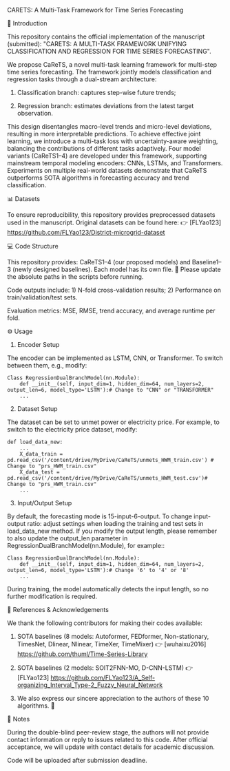 CARETS: A Multi-Task Framework for Time Series Forecasting

📖 Introduction

This repository contains the official implementation of the manuscript (submitted): "CARETS: A MULTI-TASK FRAMEWORK UNIFYING CLASSIFICATION AND REGRESSION FOR TIME SERIES FORECASTING".

We propose CaReTS, a novel multi-task learning framework for multi-step time series forecasting. The framework jointly models classification and regression tasks through a dual-stream architecture:

1) Classification branch: captures step-wise future trends;

2) Regression branch: estimates deviations from the latest target observation.

This design disentangles macro-level trends and micro-level deviations, resulting in more interpretable predictions. To achieve effective joint learning, we introduce a multi-task loss with uncertainty-aware weighting, balancing the contributions of different tasks adaptively. Four model variants (CaReTS1–4) are developed under this framework, supporting mainstream temporal modeling encoders: CNNs, LSTMs, and Transformers. Experiments on multiple real-world datasets demonstrate that CaReTS outperforms SOTA algorithms in forecasting accuracy and trend classification.

📊 Datasets

To ensure reproducibility, this repository provides preprocessed datasets used in the manuscript. 
Original datasets can be found here: 👉  [FLYao123] https://github.com/FLYao123/District-microgrid-dataset


💻 Code Structure

This repository provides: CaReTS1–4 (our proposed models) and Baseline1–3 (newly designed baselines). Each model has its own file. 📢 Please update the absolute paths in the scripts before running.

Code outputs include: 1) N-fold cross-validation results; 2) Performance on train/validation/test sets.

Evaluation metrics: MSE, RMSE, trend accuracy, and average runtime per fold.

⚙️ Usage

1. Encoder Setup

The encoder can be implemented as LSTM, CNN, or Transformer. To switch between them, e.g., modify:

    Class RegressionDualBranchModel(nn.Module):
        def __init__(self, input_dim=1, hidden_dim=64, num_layers=2, output_len=6, model_type='LSTM'):# Change to "CNN" or "TRANSFORMER"
        ...

2. Dataset Setup

The dataset can be set to unmet power or electricity price. For example, to switch to the electricity price dataset, modify:

    def load_data_new:
        ...
        X_data_train = pd.read_csv('/content/drive/MyDrive/CaReTS/unmets_HWM_train.csv') # Change to "prs_HWM_train.csv"
        X_data_test = pd.read_csv('/content/drive/MyDrive/CaReTS/unmets_HWM_test.csv')# Change to "prs_HWM_train.csv"
        ...


3. Input/Output Setup

By default, the forecasting mode is 15-input-6-output. To change input-output ratio: adjust settings when loading the training and test sets in load_data_new method. If you modify the output length, please remember to also update the output_len parameter in RegressionDualBranchModel(nn.Module), for example::
    
    Class RegressionDualBranchModel(nn.Module):
        def __init__(self, input_dim=1, hidden_dim=64, num_layers=2, output_len=6, model_type='LSTM'):# Change '6' to '4' or '8'
        ...
During training, the model automatically detects the input length, so no further modification is required.

🔗 References & Acknowledgements

We thank the following contributors for making their codes available:

1) SOTA baselines (8 models: Autoformer, FEDformer, Non-stationary, TimesNet, Dlinear, Nlinear, TimeXer, TimeMixer) 👉 [wuhaixu2016]  https://github.com/thuml/Time-Series-Library


2) SOTA baselines (2 models: SOIT2FNN-MO, D-CNN-LSTM) 👉 [FLYao123] https://github.com/FLYao123/A_Self-organizing_Interval_Type-2_Fuzzy_Neural_Network

3) We also express our sincere appreciation to the authors of these 10 algorithms. 🙏

📢 Notes

During the double-blind peer-review stage, the authors will not provide contact information or reply to issues related to this code. After official acceptance, we will update with contact details for academic discussion.

Code will be uploaded after submission deadline.
